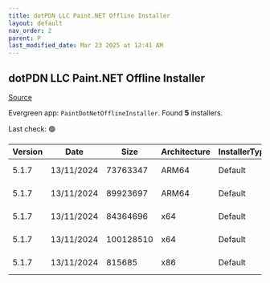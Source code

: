 ```yaml
---
title: dotPDN LLC Paint.NET Offline Installer
layout: default
nav_order: 2
parent: P
last_modified_date: Mar 23 2025 at 12:41 AM
---
```


## dotPDN LLC Paint.NET Offline Installer

[Source](https://getpaint.net/)

Evergreen app: `PaintDotNetOfflineInstaller`. Found **5** installers.

Last check: 🟢

| Version | Date       | Size      | Architecture | InstallerType | Type | URI                                                                                                                                                                                                              |
| ------- | ---------- | --------- | ------------ | ------------- | ---- | ---------------------------------------------------------------------------------------------------------------------------------------------------------------------------------------------------------------- |
| 5.1.7   | 13/11/2024 | 73763347  | ARM64        | Default       | zip  | [https://github.com/paintdotnet/release/releases/download/v5.1.7/paint.net.5.1.7.install.arm64.zip](https://github.com/paintdotnet/release/releases/download/v5.1.7/paint.net.5.1.7.install.arm64.zip)           |
| 5.1.7   | 13/11/2024 | 89923697  | ARM64        | Default       | zip  | [https://github.com/paintdotnet/release/releases/download/v5.1.7/paint.net.5.1.7.winmsi.arm64.zip](https://github.com/paintdotnet/release/releases/download/v5.1.7/paint.net.5.1.7.winmsi.arm64.zip)             |
| 5.1.7   | 13/11/2024 | 84364696  | x64          | Default       | zip  | [https://github.com/paintdotnet/release/releases/download/v5.1.7/paint.net.5.1.7.install.x64.zip](https://github.com/paintdotnet/release/releases/download/v5.1.7/paint.net.5.1.7.install.x64.zip)               |
| 5.1.7   | 13/11/2024 | 100128510 | x64          | Default       | zip  | [https://github.com/paintdotnet/release/releases/download/v5.1.7/paint.net.5.1.7.winmsi.x64.zip](https://github.com/paintdotnet/release/releases/download/v5.1.7/paint.net.5.1.7.winmsi.x64.zip)                 |
| 5.1.7   | 13/11/2024 | 815685    | x86          | Default       | zip  | [https://github.com/paintdotnet/release/releases/download/v5.1.7/paint.net.5.1.7.install.anycpu.web.zip](https://github.com/paintdotnet/release/releases/download/v5.1.7/paint.net.5.1.7.install.anycpu.web.zip) |
